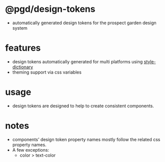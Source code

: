 # @pgd/design-tokens

- automatically generated design tokens for the prospect garden design system

# features

- design tokens automatically generated for multi platforms using [style-dictionary](https://github.com/amzn/style-dictionary)
- theming support via css variables

# usage

- design tokens are designed to help to create consistent components.

# notes

- components' design token property names mostly follow the related css property names.
- A few exceptions: 
  - color > text-color
